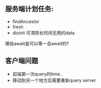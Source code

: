 ## 服务端计划任务:

- findAncestor
- fresh
- disinit 可清除长时间无用的data

哪些await是可以等一会await的?

## 客户端问题

- 前端第一次query的time..
- 移动到另一个地方后需要重新query server
